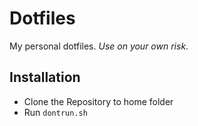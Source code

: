 # Dotfiles
My personal dotfiles. *Use on your own risk*.

## Installation
- Clone the Repository to home folder
- Run `dontrun.sh`
